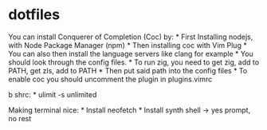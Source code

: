 # dotfiles

You can install Conquerer of Completion (Coc) by:
    * First Installing nodejs, with Node Package Manager (npm)
    * Then installing coc with Vim Plug
    * You can also then install the language servers like clang for example
    * You should look through the config files.
    * To run zig, you need to get zig, add to PATH, get zls, add to PATH
    * Then put said path into the config files
    * To enable coc you should uncomment the plugin in plugins.vimrc

b
shrc:
    * ulimit -s unlimited

Making terminal nice:
    * Install neofetch 
    * Install synth shell -> yes prompt, no rest

